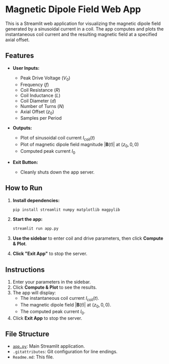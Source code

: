 # Magnetic Dipole Field Web App

This is a Streamlit web application for visualizing the magnetic dipole field generated by a sinusoidal current in a coil. The app computes and plots the instantaneous coil current and the resulting magnetic field at a specified axial offset.

## Features

- **User Inputs:**  
  - Peak Drive Voltage ($V_0$)
  - Frequency ($f$)
  - Coil Resistance ($R$)
  - Coil Inductance ($L$)
  - Coil Diameter ($d$)
  - Number of Turns ($N$)
  - Axial Offset ($z_0$)
  - Samples per Period

- **Outputs:**  
  - Plot of sinusoidal coil current $I_{\mathrm{coil}}(t)$
  - Plot of magnetic dipole field magnitude $|\mathbf{B}(t)|$ at $(z_0, 0, 0)$
  - Computed peak current $I_0$

- **Exit Button:**  
  - Cleanly shuts down the app server.

## How to Run

1. **Install dependencies:**
    ```sh
    pip install streamlit numpy matplotlib magpylib
    ```

2. **Start the app:**
    ```sh
    streamlit run app.py
    ```

3. **Use the sidebar** to enter coil and drive parameters, then click **Compute & Plot**.

4. **Click "Exit App"** to stop the server.

## Instructions

1. Enter your parameters in the sidebar.
2. Click **Compute & Plot** to see the results.
3. The app will display:
    - The instantaneous coil current $I_{\mathrm{coil}}(t)$.
    - The magnetic dipole field $|\mathbf{B}(t)|$ at $(z_0, 0, 0)$.
    - The computed peak current $I_0$.
4. Click **Exit App** to stop the server.

## File Structure

- [`app.py`](app.py): Main Streamlit application.
- `.gitattributes`: Git configuration for line endings.
- `Readme.md`: This file.
